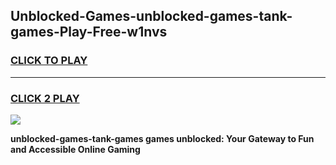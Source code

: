
## Unblocked-Games-unblocked-games-tank-games-Play-Free-w1nvs
<h3>
<a href="https://premium76.site?title=unblocked-games-tank-games&ref=10A">CLICK TO PLAY</a></h3>
<hr>

<h3>
<a href="https://premium76.site?title=unblocked-games-tank-games&ref=10A">CLICK 2 PLAY</a>
  
</h3>

<a href="https://premium76.site?title=unblocked-games-tank-games&ref=10A"><img src="https://clearcache.store/games.png"></a>


**unblocked-games-tank-games games unblocked: Your Gateway to Fun and Accessible Online Gaming**
